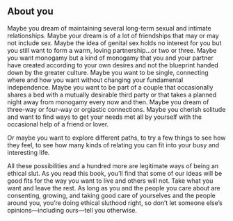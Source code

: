 ## About you

Maybe you dream of maintaining several long-term sexual and intimate relationships. Maybe your dream is of a lot of friendships that may or may not include sex. Maybe the idea of genital sex holds no interest for you but you still want to form a warm, loving partnership…or two or three. Maybe you want monogamy but a kind of monogamy that you and your partner have created according to your own desires and not the blueprint handed down by the greater culture. Maybe you want to be single, connecting where and how you want without changing your fundamental independence. Maybe you want to be part of a couple that occasionally shares a bed with a mutually desirable third party or that takes a planned night away from monogamy every now and then. Maybe you dream of three-way or four-way or orgiastic connections. Maybe you cherish solitude and want to find ways to get your needs met all by yourself with the occasional help of a friend or lover.

Or maybe you want to explore different paths, to try a few things to see how they feel, to see how many kinds of relating you can fit into your busy and interesting life.

All these possibilities and a hundred more are legitimate ways of being an ethical slut. As you read this book, you’ll find that some of our ideas will be good fits for the way you want to live and others will not. Take what you want and leave the rest. As long as you and the people you care about are consenting, growing, and taking good care of yourselves and the people around you, you’re doing ethical sluthood right, so don’t let someone else’s opinions—including ours—tell you otherwise.
